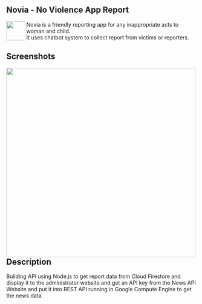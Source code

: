 ## Novia - No Violence App Report

<img src="http://34.101.116.82/image/favicon.png" align="left"
width="50">

Novia is a friendly reporting app for any inappropriate acts to woman and child.
<br/>
It uses chatbot system to collect report from victims or reporters.

## Screenshots
<img src="https://storage.googleapis.com/novia-files/screenshots/novia-admin.jpeg" align="left" width="500">

## Description
Building API using Node.js to get report data from Cloud Firestore and display it to the administrator website and get an API key from the News API Website and put it into REST API running in Google Compute Engine to get the news data.


